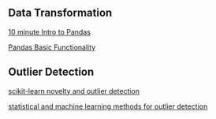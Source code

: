 ## Data Transformation

[10 minute Intro to Pandas](https://pandas.pydata.org/pandas-docs/stable/user_guide/10min.html)

[Pandas Basic Functionality](https://pandas.pydata.org/pandas-docs/stable/user_guide/basics.html)

## Outlier Detection

[scikit-learn novelty and outlier detection](http://scikit-learn.org/stable/modules/outlier_detection.html)

[statistical and machine learning methods for outlier detection](https://towardsdatascience.com/a-brief-overview-of-outlier-detection-techniques-1e0b2c19e561)
